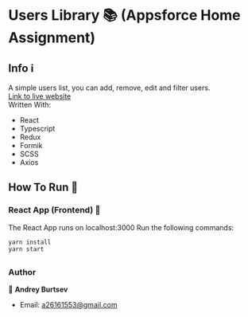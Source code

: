 # Users Library 📚 (Appsforce Home Assignment)

## Info ℹ

A simple users list, you can add, remove, edit and filter users.<br/>
[Link to live website](https://startling-axolotl-786481.netlify.app/)<br/>
Written With:

- React
- Typescript
- Redux
- Formik
- SCSS
- Axios

## How To Run 🚀

### React App (Frontend) 🤳

The React App runs on localhost:3000
Run the following commands:

```
yarn install
yarn start
```

##

### Author

👤 **Andrey Burtsev**

- Email: a26161553@gmail.com
